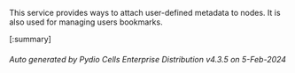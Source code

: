 






This service provides ways to attach user-defined metadata to nodes. It is also used for managing users bookmarks.

[:summary]

###### Auto generated by Pydio Cells Enterprise Distribution v4.3.5 on 5-Feb-2024
